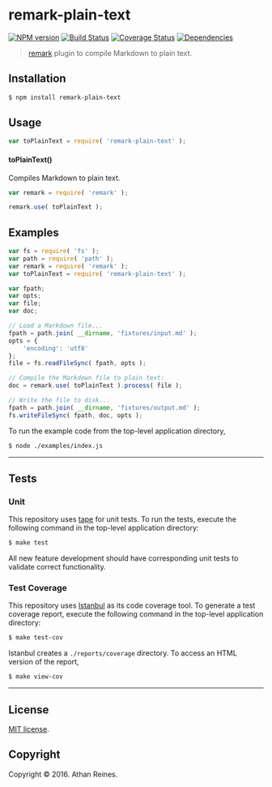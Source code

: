 remark-plain-text
===
[![NPM version][npm-image]][npm-url] [![Build Status][build-image]][build-url] [![Coverage Status][coverage-image]][coverage-url] [![Dependencies][dependencies-image]][dependencies-url]

> [remark][remark] plugin to compile Markdown to plain text.

<!-- <installation> -->
## Installation

``` bash
$ npm install remark-plain-text
```

<!-- </installation> -->

<!-- <usage> -->
## Usage

``` javascript
var toPlainText = require( 'remark-plain-text' );
```

#### toPlainText()

Compiles Markdown to plain text.

``` javascript
var remark = require( 'remark' );

remark.use( toPlainText );
```

<!-- </usage> -->

<!-- <examples> -->
## Examples

``` javascript
var fs = require( 'fs' );
var path = require( 'path' );
var remark = require( 'remark' );
var toPlainText = require( 'remark-plain-text' );

var fpath;
var opts;
var file;
var doc;

// Load a Markdown file...
fpath = path.join( __dirname, 'fixtures/input.md' );
opts = {
    'encoding': 'utf8'
};
file = fs.readFileSync( fpath, opts );

// Compile the Markdown file to plain text:
doc = remark.use( toPlainText ).process( file );

// Write the file to disk...
fpath = path.join( __dirname, 'fixtures/output.md' );
fs.writeFileSync( fpath, doc, opts );
```

To run the example code from the top-level application directory,

``` bash
$ node ./examples/index.js
```

<!-- </examples> -->

<!-- <tests> -->
---

## Tests

### Unit

This repository uses [tape][tape] for unit tests. To run the tests, execute the following command in the top-level application directory:

``` bash
$ make test
```

All new feature development should have corresponding unit tests to validate correct functionality.


### Test Coverage

This repository uses [Istanbul][istanbul] as its code coverage tool. To generate a test coverage report, execute the following command in the top-level application directory:

``` bash
$ make test-cov
```

Istanbul creates a `./reports/coverage` directory. To access an HTML version of the report,

``` bash
$ make view-cov
```

<!-- </tests> -->

<!-- <license> -->
---

## License

[MIT license](http://opensource.org/licenses/MIT).


## Copyright

Copyright &copy; 2016. Athan Reines.

<!-- </license> -->

<!-- <links> -->

[npm-image]: http://img.shields.io/npm/v/remark-plain-text.svg
[npm-url]: https://npmjs.org/package/remark-plain-text

[build-image]: http://img.shields.io/travis/kgryte/remark-plain-text/master.svg
[build-url]: https://travis-ci.org/kgryte/remark-plain-text

[coverage-image]: https://img.shields.io/codecov/c/github/kgryte/remark-plain-text/master.svg
[coverage-url]: https://codecov.io/github/kgryte/remark-plain-text?branch=master

[dependencies-image]: http://img.shields.io/david/kgryte/remark-plain-text.svg
[dependencies-url]: https://david-dm.org/kgryte/remark-plain-text

[dev-dependencies-image]: http://img.shields.io/david/dev/kgryte/remark-plain-text.svg
[dev-dependencies-url]: https://david-dm.org/dev/kgryte/remark-plain-text

[github-issues-image]: http://img.shields.io/github/issues/kgryte/remark-plain-text.svg
[github-issues-url]: https://github.com/kgryte/remark-plain-text/issues

[tape]: https://github.com/substack/tape
[istanbul]: https://github.com/gotwarlost/istanbul

[remark]: https://github.com/wooorm/remark

<!-- </links> -->
